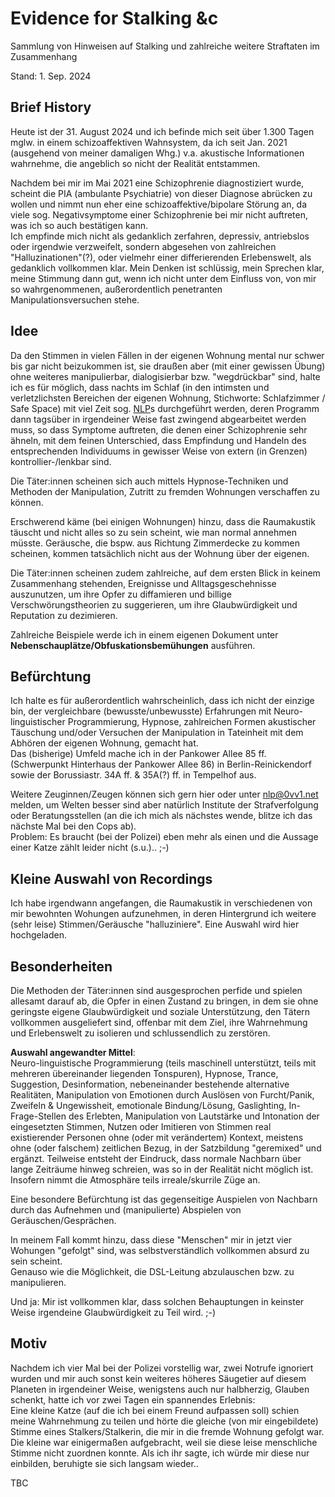 # Evidence for Stalking &c
  
Sammlung von Hinweisen auf Stalking und zahlreiche weitere Straftaten im
Zusammenhang  
  
Stand: 1. Sep. 2024  
  
## Brief History

Heute ist der 31. August 2024 und ich befinde mich seit über 1.300 Tagen
mglw. in einem schizoaffektiven Wahnsystem, da ich seit Jan. 2021
(ausgehend von meiner damaligen Whg.) v.a. akustische Informationen
wahrnehme, die angeblich so nicht der Realität entstammen.  
  
Nachdem bei mir im Mai 2021 eine Schizophrenie diagnostiziert wurde,
scheint die PIA (ambulante Psychiatrie) von dieser Diagnose abrücken zu
wollen und nimmt nun eher eine schizoaffektive/bipolare Störung an,
da viele sog. Negativsymptome einer Schizophrenie bei mir nicht
auftreten, was ich so auch bestätigen kann.  
Ich empfinde mich nicht als gedanklich zerfahren, depressiv, antriebslos
oder irgendwie verzweifelt, sondern abgesehen von zahlreichen
"Halluzinationen"(?), oder vielmehr einer differierenden Erlebenswelt,
als gedanklich vollkommen klar. Mein Denken ist schlüssig, mein Sprechen
klar, meine Stimmung dann gut, wenn ich nicht unter dem Einfluss von,
von mir so wahrgenommenen, außerordentlich penetranten
Manipulationsversuchen stehe.  
  
## Idee

Da den Stimmen in vielen Fällen in der eigenen Wohnung mental nur schwer
bis gar nicht beizukommen ist, sie draußen aber (mit einer gewissen
Übung) ohne weiteres manipulierbar, dialogisierbar bzw. "wegdrückbar"
sind, halte ich es für möglich, dass nachts im Schlaf (in den intimsten
und verletzlichsten Bereichen der eigenen Wohnung, Stichworte:
Schlafzimmer / Safe Space) mit viel Zeit sog.
[NLP](https://de.wikipedia.org/wiki/Neuro-Linguistisches_Programmieren)s
durchgeführt werden, deren Programm dann tagsüber in irgendeiner Weise
fast zwingend abgearbeitet werden muss, so dass Symptome auftreten,
die denen einer Schizophrenie sehr ähneln, mit dem feinen Unterschied,
dass Empfindung und Handeln des entsprechenden Individuums in gewisser
Weise von extern (in Grenzen) kontrollier-/lenkbar sind.  
  
Die Täter:innen scheinen sich auch mittels Hypnose-Techniken und
Methoden der Manipulation, Zutritt zu fremden Wohnungen verschaffen zu
können.  
  
Erschwerend käme (bei einigen Wohnungen) hinzu, dass die Raumakustik
täuscht und nicht alles so zu sein scheint, wie man normal annehmen
müsste. Geräusche, die bspw. aus Richtung Zimmerdecke zu kommen
scheinen, kommen tatsächlich nicht aus der Wohnung über der eigenen.  
  
Die Täter:innen scheinen zudem zahlreiche, auf dem ersten Blick in
keinem Zusammenhang stehenden, Ereignisse und Alltagsgeschehnisse
auszunutzen, um ihre Opfer zu diffamieren und billige
Verschwörungstheorien zu suggerieren, um ihre Glaubwürdigkeit und
Reputation zu dezimieren.  
  
Zahlreiche Beispiele werde ich in einem eigenen Dokument unter
**Nebenschauplätze/Obfuskationsbemühungen** ausführen.  
  
## Befürchtung

Ich halte es für außerordentlich wahrscheinlich, dass ich nicht der
einzige bin, der vergleichbare (bewusste/unbewusste) Erfahrungen mit
Neuro-linguistischer Programmierung, Hypnose, zahlreichen Formen
akustischer Täuschung und/oder Versuchen der Manipulation in Tateinheit
mit dem Abhören der eigenen Wohnung, gemacht hat.  
Das (bisherige) Umfeld mache ich in der Pankower Allee 85 ff.
(Schwerpunkt Hinterhaus der Pankower Allee 86) in Berlin-Reinickendorf
sowie der Borussiastr. 34A ff. & 35A(?) ff. in Tempelhof aus.  
  
Weitere Zeuginnen/Zeugen können sich gern hier oder unter nlp@0vv1.net
melden, um Welten besser sind aber natürlich Institute der
Strafverfolgung oder Beratungsstellen (an die ich mich als nächstes
wende, blitze ich das nächste Mal bei den Cops ab).  
Problem: Es braucht (bei der Polizei) eben mehr als einen und die
Aussage einer Katze zählt leider nicht (s.u.).. ;-)  
  
## Kleine Auswahl von Recordings

Ich habe irgendwann angefangen, die Raumakustik in verschiedenen von mir
bewohnten Wohungen aufzunehmen, in deren Hintergrund ich weitere
(sehr leise) Stimmen/Geräusche "halluziniere".
Eine Auswahl wird hier hochgeladen.  
  
## Besonderheiten

Die Methoden der Täter:innen sind ausgesprochen perfide und spielen
allesamt darauf ab, die Opfer in einen Zustand zu bringen, in dem sie
ohne geringste eigene Glaubwürdigkeit und soziale Unterstützung, den
Tätern vollkommen ausgeliefert sind, offenbar mit dem Ziel, ihre
Wahrnehmung und Erlebenswelt zu isolieren und schlussendlich zu
zerstören.  
  
**Auswahl angewandter Mittel**:  
Neuro-linguistische Programmierung
(teils maschinell unterstützt, teils mit mehreren übereinander liegenden
Tonspuren),
Hypnose, Trance, Suggestion, Desinformation, nebeneinander bestehende
alternative Realitäten, Manipulation von Emotionen durch Auslösen von
Furcht/Panik, Zweifeln & Ungewissheit, emotionale Bindung/Lösung,
Gaslighting, In-Frage-Stellen des Erlebten, Manipulation von Lautstärke
und Intonation der eingesetzten Stimmen, Nutzen oder Imitieren von
Stimmen real existierender Personen ohne (oder mit verändertem) Kontext,
meistens ohne (oder falschem) zeitlichen Bezug, in der Satzbildung
"geremixed" und ergänzt. Teilweise entsteht der Eindruck, dass normale
Nachbarn über lange Zeiträume hinweg schreien, was so in der Realität
nicht möglich ist.  
Insofern nimmt die Atmosphäre teils irreale/skurrile Züge an.  
  
Eine besondere Befürchtung ist das gegenseitige Auspielen von Nachbarn
durch das Aufnehmen und (manipulierte) Abspielen von
Geräuschen/Gesprächen.  
  
In meinem Fall kommt hinzu, dass diese "Menschen" mir in jetzt vier
Wohungen "gefolgt" sind, was selbstverständlich vollkommen absurd zu
sein scheint.  
Genauso wie die Möglichkeit, die DSL-Leitung abzulauschen bzw. zu 
manipulieren.  
  
Und ja: Mir ist vollkommen klar, dass solchen Behauptungen in keinster
Weise irgendeine Glaubwürdigkeit zu Teil wird. ;-)  
  
## Motiv

Nachdem ich vier Mal bei der Polizei vorstellig war, zwei Notrufe
ignoriert wurden und mir auch sonst kein weiteres höheres Säugetier auf
diesem Planeten in irgendeiner Weise, wenigstens auch nur halbherzig,
Glauben schenkt, hatte ich vor zwei Tagen ein spannendes Erlebnis:  
Eine kleine Katze (auf die ich bei einem Freund aufpassen soll) schien
meine Wahrnehmung zu teilen und hörte die gleiche (von mir eingebildete)
Stimme eines Stalkers/Stalkerin, die mir in die fremde Wohnung gefolgt
war.  
Die kleine war einigermaßen aufgebracht, weil sie diese leise
menschliche Stimme nicht zuordnen konnte. Als ich ihr sagte,
ich würde mir diese nur einbilden, beruhigte sie sich langsam wieder..  
  
TBC

